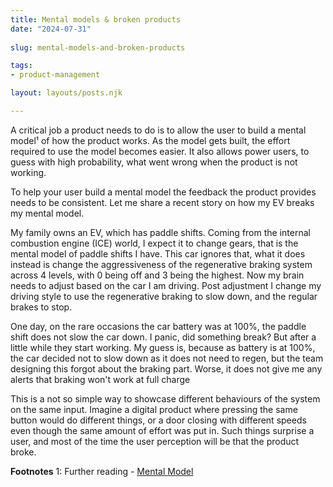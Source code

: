 ```yaml
---
title: Mental models & broken products
date: "2024-07-31"
 
slug: mental-models-and-broken-products

tags: 
- product-management

layout: layouts/posts.njk

--- 
```


A critical job a product needs to do is to allow the user to build a mental model¹ of how the product works. As the model gets built, the effort required to use the model becomes easier. It also allows power users, to guess with high probability, what went wrong when the product is not working. 

To help your user build a mental model the feedback the product provides needs to be consistent. Let me share a recent story on how my EV breaks my mental model. 

My family owns an EV, which has paddle shifts. Coming from the internal combustion engine (ICE) world, I expect it to change gears, that is the mental model of paddle shifts I have. This car ignores that, what it does instead is change the aggressiveness of the regenerative braking system across 4 levels, with 0 being off and 3 being the highest. Now my brain needs to adjust based on the car I am driving. Post adjustment I change my driving style to use the regenerative braking to slow down, and the regular brakes to stop. 

One day, on the rare occasions the car battery was at 100%, the paddle shift does not slow the car down. I panic, did something break? But after a little while they start working. My guess is, because as battery is at 100%, the car decided not to slow down as it does not need to regen, but the team designing this forgot about the braking part. Worse, it does not give me any alerts that braking won't work at full charge

This is a not so simple way to showcase different behaviours of the system on the same input. Imagine a digital product where pressing the same button would do different things, or a door closing with different speeds even though the same amount of effort was put in. Such things surprise a user, and most of the time the user perception will be that the product broke.

**Footnotes**
1: Further reading - [Mental Model](https://lawsofux.com/mental-model/)
